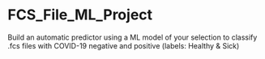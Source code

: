 # FCS_File_ML_Project
Build an automatic predictor using a ML model of your selection to classify .fcs files with COVID-19 negative and positive (labels: Healthy &amp; Sick)
